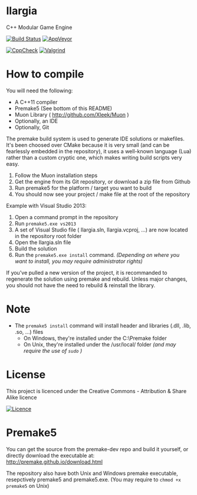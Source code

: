 Ilargia
====================

C++ Modular Game Engine

[![Build Status](http://ci.louis-schnellbach.com/buildStatus/icon?job=Ilargia/master)](http://ci.louis-schnellbach.com/job/Ilargia/branch/master)
[![AppVeyor](https://ci.appveyor.com/api/projects/status/kt1ylr5d8d48pfe0/branch/master?svg=true)](https://ci.appveyor.com/project/Xleek/haize/branch/master)

[![CppCheck](http://ci.louis-schnellbach.com/job/Ilargia/branch/master/cppcheckResult/graph)](http://ci.louis-schnellbach.com/job/Ilargia/branch/master/cppcheckResult)
[![Valgrind](http://ci.louis-schnellbach.com/job/Ilargia/branch/master/valgrindResult/graph)](http://ci.louis-schnellbach.com/job/Ilargia/branch/master/valgrindResult/)

How to compile
====================

You will need the following:
- A C++11 compiler
- Premake5 (See bottom of this README)
- Muon Library ( http://github.com/Xleek/Muon )
- Optionally, an IDE
- Optionally, Git

The premake build system is used to generate IDE solutions or makefiles.
It's been choosed over CMake because it is very small (and can be fearlessly embedded in the repository),
it uses a well-known language (Lua) rather than a custom cryptic one, which makes writing build scripts very easy.

1) Follow the Muon installation steps
2) Get the engine from its Git repository, or download a zip file from Github
3) Run premake5 for the platform / target you want to build
4) You should now see your project / make file at the root of the repository

Example with Visual Studio 2013:
1) Open a command prompt in the repository
2) Run `premake5.exe vs2013`
3) A set of Visual Studio file ( Ilargia.sln, Ilargia.vcproj, ...) are now located in the repository root folder
4) Open the Ilargia.sln file
5) Build the solution
6) Run the `premake5.exe install` command. _(Depending on where you want to install, you may require administrator rights)_

If you've pulled a new version of the project, it is recommanded to regenerate the solution using premake and rebuild.
Unless major changes, you should not have the need to rebuild & reinstall the library.

Note
====================

* The `premake5 install` command will install header and libraries (.dll, .lib, .so, ...) files
	* On Windows, they're installed under the C:\Premake folder
	* On Unix, they're installed under the /usr/local/ folder _(and may require the use of `sudo` )_

License
====================
This project is licenced under the Creative Commons - Attribution & Share Alike licence

[![Licence](https://i.creativecommons.org/l/by-sa/4.0/88x31.png)](http://creativecommons.org/licenses/by-sa/4.0/)

Premake5
====================

You can get the source from the premake-dev repo and build it yourself, or directly download the executable at:
http://premake.github.io/download.html

The repository also have both Unix and Windows premake executable, resepctively premake5 and premake5.exe.
(You may require to `chmod +x premake5` on Unix)
